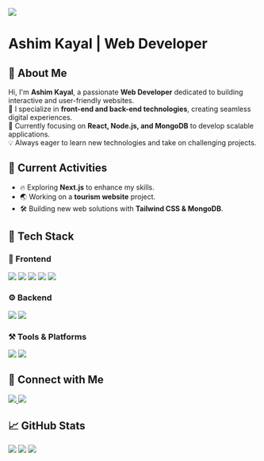 <p>
<img src="https://i.ibb.co.com/RGpp5xBm/DALL-E-2025-02-05-12-08-18-A-sleek-modern-tech-themed-banner-for-a-web-developer-named-Ashim-Kayal-T.webp">
</p>

# Ashim Kayal | Web Developer  

## :wave: About Me  
Hi, I'm **Ashim Kayal**, a passionate **Web Developer** dedicated to building interactive and user-friendly websites.  
:rocket: I specialize in **front-end and back-end technologies**, creating seamless digital experiences.  
:dart: Currently focusing on **React, Node.js, and MongoDB** to develop scalable applications.  
:bulb: Always eager to learn new technologies and take on challenging projects.  

## :seedling: Current Activities  
- :fire: Exploring **Next.js** to enhance my skills.  
- :earth_asia: Working on a **tourism website** project.  
- :hammer_and_wrench: Building new web solutions with **Tailwind CSS & MongoDB**.  

## :wrench: Tech Stack  

### :art: Frontend  
<p>
  <img src="https://img.shields.io/badge/-HTML5-E34F26?style=flat-square&logo=html5&logoColor=white" />
  <img src="https://img.shields.io/badge/-CSS3-1572B6?style=flat-square&logo=css3" />
  <img src="https://img.shields.io/badge/-JavaScript-F7DF1E?style=flat-square&logo=javascript&logoColor=black" />
  <img src="https://img.shields.io/badge/-React-61DAFB?style=flat-square&logo=react&logoColor=black" />
  <img src="https://img.shields.io/badge/-Tailwind%20CSS-06B6D4?style=flat-square&logo=tailwind-css" />
</p>

### :gear: Backend  
<p>
  <img src="https://img.shields.io/badge/-Node.js-339933?style=flat-square&logo=node.js&logoColor=white" />
  <img src="https://img.shields.io/badge/-MongoDB-47A248?style=flat-square&logo=mongodb&logoColor=white" />
</p>

### :hammer_and_pick: Tools & Platforms  
<p>
  <img src="https://img.shields.io/badge/-GitHub-181717?style=flat-square&logo=github" />
  <img src="https://img.shields.io/badge/-VS%20Code-007ACC?style=flat-square&logo=visual-studio-code" />
</p>

## :link: Connect with Me  
<p>
  <a href="https://github.com/Ashimkayal4">
    <img src="https://img.shields.io/badge/GitHub-ashimkayal-black?style=flat-square&logo=github" />
  </a>
  <a href="https://www.linkedin.com/in/ashim-kayal-a0899128b/">
    <img src="https://img.shields.io/badge/LinkedIn-Ashim%20Kayal-blue?style=flat-square&logo=linkedin" />
  </a>
</p>

## :chart_with_upwards_trend: GitHub Stats  
<p>
  <img src="https://github-readme-stats.vercel.app/api?username=Ashimkayal4&show_icons=true&theme=radical" />
  <img src="https://github-readme-stats.vercel.app/api/top-langs/?username=Ashimkayal4&layout=compact&theme=radical" />
  <img src="https://github-readme-streak-stats.herokuapp.com/?user=Ashimkayal4&theme=radical" />
</p>

